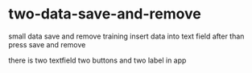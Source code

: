 # two-data-save-and-remove
small data save and remove training
insert data into text field after than press save and remove

there is two textfield two buttons and two label in app
